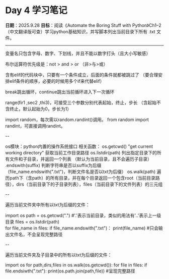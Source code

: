 # Day 4 学习笔记

**日期**：2025.9.28
**目标**：阅读《Automate the Boring Stuff with Python》Ch1–2（中文翻译版可查）学习python基础知识，并写脚本列出当前目录下所有 .txt 文件。

---

变量名只包含字母、数字、下划线，并且不能以数字打头（且大小写敏感）

布尔运算符优先级是：not > and > or （非>与>或）

含有elif的代码块中，只要有一个条件成立，后面的条件就都被跳过了 （要合理安排elif条件的顺序，必要的时候用多个if来代替elif）

break跳出循环，continue跳出当前循环进入下一次循环

range(fir1 ,sec2 ,thi3)，可接受三个参数分别代表起始，终止，步长 （含起始不含终止，默认起始为0，步长为1）

import random，每次需以random.randint()调用。
from random import randint，可直接调用randint。

--

os模块：python内置的操作系统接口
相关函数：
os.getcwd()		"get current working directory"	获取当前工作目录路径
os.listdir(path) 	列出指定目录下的所有文件和子目录，并返回一个列表 （默认为当前目录，且不会遍历子目录）
.endswith(suffix)		判断字符串是否以suffix为后缀 （file_name.endswith(".txt")，判断文件名是否以txt为后缀）
os.walk(path) 	遍历path下（含path）的所有目录，并在每个目录返回一个包含root（当前目录路径），dirs（当前目录下的子目录列表），files（当前目录下的文件列表）的三元组

--

遍历当前文件夹中所有以txt为后缀的文件：

import os
path = os.getcwd(".")		#'.'表示当前目录，类似的用法有'..'表示上一级目录
files = os.listdir(path)		
for file_name in files:
	if file_name.endswith(".txt")：
		print(file_name)		#只会输出文件名，不会呈现完整路径

--

遍历当前文件夹及子目录中的所有以txt为后缀的文件：

import os
for path,dirs,files in os.walk(os.getcwd()):
	for file in files:
		if file.endsiwth(".txt"):
			print(os.path.join(path,file))		#呈现完整路径

